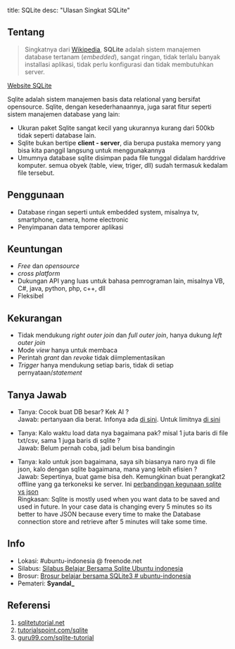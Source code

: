 title: SQLite
desc: "Ulasan Singkat SQLite"


## Tentang

> Singkatnya dari [Wikipedia](https://id.wikipedia.org/wiki/SQLite), __SQLite__ adalah sistem manajemen database tertanam (_embedded_), sangat ringan, tidak terlalu banyak installasi aplikasi, tidak perlu konfigurasi dan tidak membutuhkan server.

[Website SQLite](https://sqlite.org/)

Sqlite adalah sistem manajemen basis data relational yang bersifat opensource.
Sqlite, dengan kesederhanaannya, juga sarat fitur seperti sistem manajemen database yang lain:

- Ukuran paket Sqlite sangat kecil yang ukurannya kurang dari 500kb tidak seperti database lain.
- Sqlite bukan bertipe __client - server__, dia berupa pustaka memory yang bisa kita panggil langsung untuk menggunakannya
- Umumnya database sqlite disimpan pada file tunggal didalam harddrive komputer. semua obyek (table, view, triger, dll) sudah termasuk kedalam file tersebut.

## Penggunaan

- Database ringan seperti untuk embedded system, misalnya tv, smartphone, camera, home electronic
- Penyimpanan data temporer aplikasi

## Keuntungan

- _Free_ dan _opensource_
- _cross platform_
- Dukungan API yang luas untuk bahasa pemrograman lain, misalnya VB, C#, java, python, php, c++, dll
- Fleksibel

## Kekurangan

- Tidak mendukung _right outer join_ dan _full outer join_, hanya dukung _left outer join_
- Mode _view_ hanya untuk membaca
- Perintah _grant_ dan _revoke_ tidak diimplementasikan
- _Trigger_ hanya mendukung setiap baris, tidak di setiap pernyataan/_statement_

## Tanya Jawab

- Tanya: Cocok buat DB besar? Kek AI ? <br/>
  Jawab: pertanyaan dia berat. Infonya ada [di sini](https://stackoverflow.com/questions/1033309/sqlite-for-large-data-sets). Untuk limitnya [di sini](https://www.sqlite.org/limits.html)

- Tanya: Kalo waktu load data nya bagaimana pak? misal 1 juta baris di file txt/csv, sama 1 juga baris di sqlite ? <br/>
  Jawab: Belum pernah coba, jadi belum bisa bandingin

- Tanya: kalo untuk json bagaimana, saya sih biasanya naro nya di file json, kalo dengan sqlite bagaimana, mana yang lebih efisien ? <br/>
  Jawab: Sepertinya, buat game bisa deh. Kemungkinan buat perangkat2 offline yang ga terkoneksi ke server. Ini [perbandingan kegunaan sqlite vs json](https://stackoverflow.com/questions/8652005/json-file-vs-sqlite-android) <br/>
  Ringkasan: Sqlite is mostly used when you want data to be saved and used in future. In your case data is changing every 5 minutes so its better to have JSON because every time to make the Database connection store and retrieve after 5 minutes will take some time.

## Info

- Lokasi: #ubuntu-indonesia @ freenode.net
- Silabus: [Silabus Belajar Bersama Sqlite Ubuntu indonesia](https://gist.github.com/taufiqur-rahman/f41af77c2cc81d226c158c800b7d221c)
- Brosur: [Brosur belajar bersama SQLite3 # ubuntu-indonesia](https://www.dropbox.com/s/dbh55fbdx91gs7y/browsur.png?dl=0)
- Pemateri: **Syandal_**

## Referensi

1. [sqlitetutorial.net](http://www.sqlitetutorial.net/)
2. [tutorialspoint.com/sqlite](https://www.tutorialspoint.com/sqlite/)
3. [guru99.com/sqlite-tutorial](http://www.guru99.com/sqlite-tutorial.html)